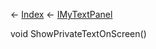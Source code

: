 ← [Index](Api-Index) ← [IMyTextPanel](Sandbox.ModAPI.Ingame.IMyTextPanel)

void ShowPrivateTextOnScreen()